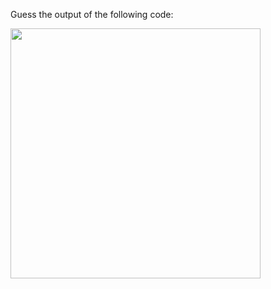 Guess the output of the following code:

<img src = 'https://github.com/McLarenCollege/foundations_public/raw/main/images/guess-output-intro-numerical-operators.png' width= 400 />
